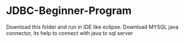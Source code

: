 # JDBC-Beginner-Program


Download this folder and run in IDE like eclipse.
Download MYSQL java connector, its help to connect with java to sql server

